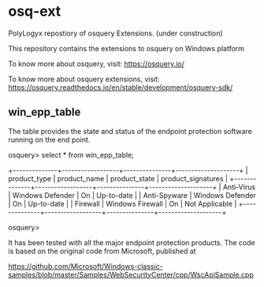 # osq-ext
PolyLogyx repostiory of osquery Extensions. (under construction)

This repository contains the extensions to osquery on Windows platform

To know more about osquery, visit: https://osquery.io/

To know more about osquery extensions, visit: https://osquery.readthedocs.io/en/stable/development/osquery-sdk/


win_epp_table
-------------

The table provides the state and status of the endpoint protection software running on the end point.

osquery> select * from win_epp_table;

+--------------+------------------+---------------+--------------------+
| product_type | product_name     | product_state | product_signatures |
+--------------+------------------+---------------+--------------------+
| Anti-Virus   | Windows Defender | On            | Up-to-date         |
| Anti-Spyware | Windows Defender | On            | Up-to-date         |
| Firewall     | Windows Firewall | On            | Not Applicable     |
+--------------+------------------+---------------+--------------------+

osquery>

It has been tested with all the major endpoint protection products. The code is based on the original code from Microsoft, published at

https://github.com/Microsoft/Windows-classic-samples/blob/master/Samples/WebSecurityCenter/cpp/WscApiSample.cpp
